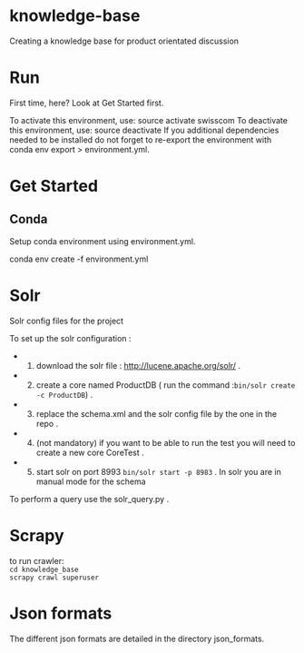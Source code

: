 # knowledge-base
Creating a knowledge base for product orientated discussion

# Run

First time, here? Look at Get Started first.

To activate this environment, use: source activate swisscom
To deactivate this environment, use: source deactivate
If you additional dependencies needed to be installed do not forget to re-export the environment with conda env export > environment.yml.

# Get Started

## Conda

Setup conda environment using environment.yml.

conda env create -f environment.yml


# Solr
Solr config files for the project

To set up the solr configuration : 
- 1) download the solr file : http://lucene.apache.org/solr/ . 
- 2) create a core named ProductDB ( run the command :`bin/solr create -c ProductDB`) . 
- 3) replace the schema.xml and the solr config file by the one in the repo . 
- 4) (not mandatory) if you want to be able to run the test you will need to create a new core CoreTest . 
- 5) start solr on port 8993 `bin/solr start -p 8983` . 
In solr you are in manual mode for the schema   

To perform a query use the solr_query.py . 

# Scrapy

to run crawler:  
`cd knowledge_base`  
`scrapy crawl superuser`

# Json formats

The different json formats are detailed in the directory json_formats.
